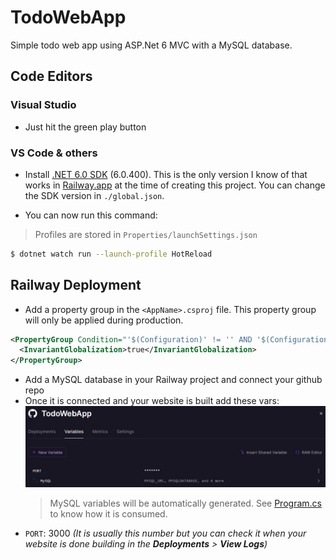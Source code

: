 # TodoWebApp

Simple todo web app using ASP.Net 6 MVC with a MySQL database.

## Code Editors

### Visual Studio

- Just hit the green play button

### VS Code & others

- Install [.NET 6.0 SDK](https://dotnet.microsoft.com/en-us/download/dotnet/6.0) (6.0.400). This is the only version I know of that works in [Railway.app](https://railway.app/) at the time of creating this project. You can change the SDK version in `./global.json`.

- You can now run this command:

> Profiles are stored in `Properties/launchSettings.json`

```sh
$ dotnet watch run --launch-profile HotReload
```

## Railway Deployment

- Add a property group in the `<AppName>.csproj` file. This property group will only be applied during production.

```xml
<PropertyGroup Condition="'$(Configuration)' != '' AND '$(Configuration)' != 'Debug'">
  <InvariantGlobalization>true</InvariantGlobalization>
</PropertyGroup>
```

- Add a MySQL database in your Railway project and connect your github repo
- Once it is connected and your website is built add these vars:\
  ![Railway vars](./samples/railway_vars.jpg)
  > MySQL variables will be automatically generated. See [Program.cs](https://github.com/nadjitan/TodoWebApp/blob/master/Program.cs#L17) to know how it is consumed.
- `PORT`: 3000 _(It is usually this number but you can check it when your website is done building in the **Deployments** > **View Logs**)_
